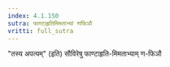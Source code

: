 ```yaml
---
index: 4.1.150
sutra: फाण्टाहृतिमिमताभ्यां णफिञौ
vritti: full_sutra
---
```


"तस्य अपत्यम्" (इति) सौविरेषु फाण्टाहृति-मिमताभ्याम् ण-फिञौ